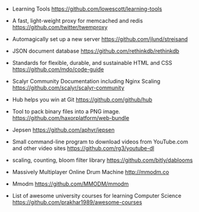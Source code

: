 
* Learning Tools
https://github.com/lowescott/learning-tools

* A fast, light-weight proxy for memcached and redis
https://github.com/twitter/twemproxy

* Automagically set up a new server
https://github.com/jlund/streisand

* JSON document database
https://github.com/rethinkdb/rethinkdb

* Standards for flexible, durable, and sustainable HTML and CSS
https://github.com/mdo/code-guide

* Scalyr Community Documentation including Nginx Scaling
https://github.com/scalyr/scalyr-community

* Hub helps you win at Git
https://github.com/github/hub

* Tool to pack binary files into a PNG image.
https://github.com/haxorplatform/web-bundle

* Jepsen
https://github.com/aphyr/jepsen

* Small command-line program to download videos from YouTube.com and other video sites
https://github.com/rg3/youtube-dl

* scaling, counting, bloom filter library
https://github.com/bitly/dablooms

* Massively Multiplayer Online Drum Machine
http://mmodm.co

* Mmodm
https://github.com/MMODM/mmodm

* List of awesome university courses for learning Computer Science
https://github.com/prakhar1989/awesome-courses
